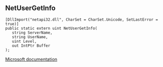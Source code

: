 ## NetUserGetInfo

```
[DllImport("netapi32.dll", CharSet = CharSet.Unicode, SetLastError = true)]
public static extern uint NetUserGetInfo(
   string ServerName,
   string UserName,
   uint Level,
   out IntPtr Buffer
);
```

[Microsoft documentation](https://docs.microsoft.com/en-us/windows/win32/api/lmaccess/nf-lmaccess-netusergetinfo)
